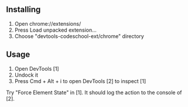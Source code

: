 ## Installing

1. Open chrome://extensions/
2. Press Load unpacked extension...
3. Choose "devtools-codeschool-ext/chrome" directory

## Usage

1. Open DevTools [1]
2. Undock it
3. Press Cmd + Alt + i to open DevTools [2] to inspect [1]

Try "Force Element State" in [1]. It should log the action to the console of [2].
